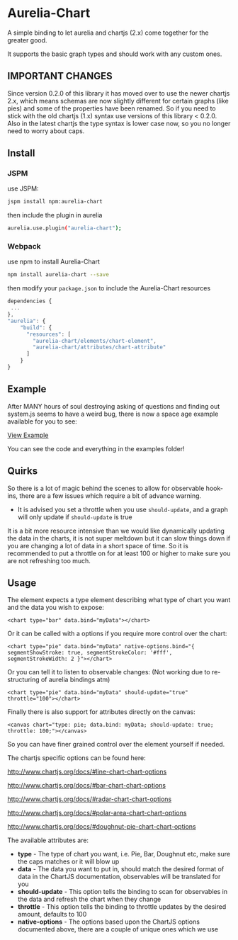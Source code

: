 # Aurelia-Chart

A simple binding to let aurelia and chartjs (2.x) come together for the greater good.

It supports the basic graph types and should work with any custom ones.

## IMPORTANT CHANGES

Since version 0.2.0 of this library it has moved over to use the newer chartjs 2.x, which means schemas
are now slightly different for certain graphs (like pies) and some of the properties have been renamed. 
So if you need to stick with the old chartjs (1.x) syntax use versions of this library < 0.2.0. Also in
the latest chartjs the type syntax is lower case now, so you no longer need to worry about caps.

## Install

### JSPM
use JSPM:

```sh
jspm install npm:aurelia-chart
```

then include the plugin in aurelia

```sh
aurelia.use.plugin("aurelia-chart");
```

### Webpack
use npm to install Aurelia-Chart

```sh
npm install aurelia-chart --save
```

then modify your `package.json` to include the Aurelia-Chart resources
```javascript
dependencies {
 ...
},
"aurelia": {
    "build": {
      "resources": [
        "aurelia-chart/elements/chart-element",
        "aurelia-chart/attributes/chart-attribute"
      ]
    }
}
```

## Example

After MANY hours of soul destroying asking of questions and finding out system.js seems to have a weird bug,
there is now a space age example available for you to see:

[View Example](https://rawgit.com/grofit/aurelia-chart/master/examples/index.html)

You can see the code and everything in the examples folder!

## Quirks

So there is a lot of magic behind the scenes to allow for observable hook-ins, there are a few issues
which require a bit of advance warning.

* It is advised you set a throttle when you use `should-update`, and a graph will only update if `should-update` is true

It is a bit more resource intensive than we would like dynamically updating the data in the charts, it is not
super meltdown but it can slow things down if you are changing a lot of data in a short space of time. So it is
recommended to put a throttle on for at least 100 or higher to make sure you are not refreshing too much.

## Usage
The element expects a type element describing what type of chart you want and the data you wish to expose:
```
<chart type="bar" data.bind="myData"></chart>
```

Or it can be called with a options if you require more control over the chart:
```
<chart type="pie" data.bind="myData" native-options.bind="{ segmentShowStroke: true, segmentStrokeColor: '#fff', segmentStrokeWidth: 2 }"></chart>
```

Or you can tell it to listen to observable changes: (Not working due to re-structuring of aurelia bindings atm)
```
<chart type="pie" data.bind="myData" should-update="true" throttle="100"></chart>
```

Finally there is also support for attributes directly on the canvas:
```
<canvas chart="type: pie; data.bind: myData; should-update: true; throttle: 100;"></canvas>
```

So you can have finer grained control over the element yourself if needed.

The chartjs specific options can be found here:

http://www.chartjs.org/docs/#line-chart-chart-options

http://www.chartjs.org/docs/#bar-chart-chart-options

http://www.chartjs.org/docs/#radar-chart-chart-options

http://www.chartjs.org/docs/#polar-area-chart-chart-options

http://www.chartjs.org/docs/#doughnut-pie-chart-chart-options

The available attributes are:

* **type** - The type of chart you want, i.e. Pie, Bar, Doughnut etc, make sure the caps matches or it will blow up
* **data** - The data you want to put in, should match the desired format of data in the ChartJS documentation, observables will be translated for you
* **should-update** - This option tells the binding to scan for observables in the data and refresh the chart when they change
* **throttle** - This option tells the binding to throttle updates by the desired amount, defaults to 100
* **native-options** - The options based upon the ChartJS options documented above, there are a couple of unique ones which we use
